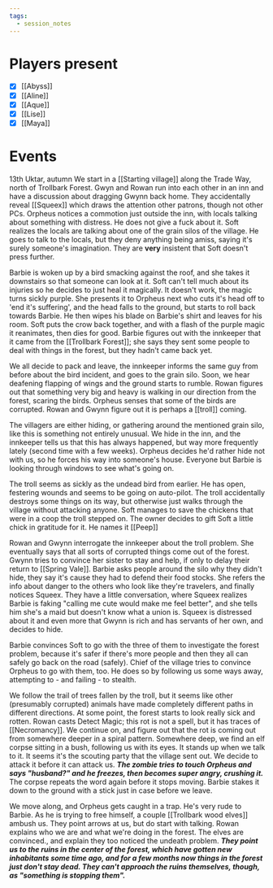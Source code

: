 ```yaml
---
tags:
  - session_notes
---
```

# Players present
- [x] [[Abyss]]
- [x] [[Aline]]
- [x] [[Aque]]
- [x] [[Lise]]
- [x] [[Maya]]

# Events

13th Uktar, autumn
We start in a [[Starting village]] along the Trade Way, north of Trollbark Forest. 
Gwyn and Rowan run into each other in an inn and have a discussion about dragging Gwynn back home. They accidentally reveal [[Squeex]] which draws the attention other patrons, though not other PCs. 
Orpheus notices a commotion just outside the inn, with locals talking about something with distress. He does not give a fuck about it.
Soft realizes the locals are talking about one of the grain silos of the village. He goes to talk to the locals, but they deny anything being amiss, saying it's surely someone's imagination. They are **very** insistent that Soft doesn't press further. 

Barbie is woken up by a bird smacking against the roof, and she takes it downstairs so that someone can look at it. Soft can't tell much about its injuries so he decides to just heal it magically. It doesn't work, the magic turns sickly purple. She presents it to Orpheus next who cuts it's head off to 'end it's suffering', and the head falls to the ground, but starts to roll back towards Barbie. He then wipes his blade on Barbie's shirt and leaves for his room.
Soft puts the crow back together, and with a flash of the purple magic it reanimates, then dies for good. Barbie figures out with the innkeeper that it came from the [[Trollbark Forest]]; she says they sent some people to deal with things in the forest, but they hadn't came back yet.

We all decide to pack and leave, the innkeeper informs the same guy from before about the bird incident, and goes to the grain silo. 
Soon, we hear deafening flapping of wings and the ground starts to rumble. Rowan figures out that something very big and heavy is walking in our direction from the forest, scaring the birds. 
Orpheus senses that some of the birds are corrupted. Rowan and Gwynn figure out it is perhaps a [[troll]] coming. 

The villagers are either hiding, or gathering around the mentioned grain silo, like this is something not entirely unusual. We hide in the inn, and the innkeeper tells us that this has always happened, but way more frequently lately (second time with a few weeks). Orpheus decides he'd rather hide not with us, so he forces his way into someone's house. Everyone but Barbie is looking through windows to see what's going on. 

The troll seems as sickly as the undead bird from earlier. He has open, festering wounds and seems to be going on auto-pilot. The troll accidentally destroys some things on its way, but otherwise just walks through the village without attacking anyone. 
Soft manages to save the chickens that were in a coop the troll stepped on. The owner decides to gift Soft a little chick in gratitude for it. He names it [[Peep]]

Rowan and Gwynn interrogate the innkeeper about the troll problem. She eventually says that all sorts of corrupted things come out of the forest. Gwynn tries to convince her sister to stay and help, if only to delay their return to [[Spring Vale]]. Barbie asks people around the silo why they didn't hide, they say it's cause they had to defend their food stocks. She refers the info about danger to the others who look like they're travelers, and finally notices Squeex. 
They have a little conversation, where Squeex realizes Barbie is faking "calling me cute would make me feel better", and she tells him she's a maid but doesn't know what a union is. Squeex is distressed about it and even more that Gwynn is rich and has servants of her own, and decides to hide.

Barbie convinces Soft to go with the three of them to investigate the forest problem, because it's safer if there's more people and then they all can safely go back on the road (safely). Chief of the village tries to convince Orpheus to go with them, too. He does so by following us some ways away, attempting to - and failing - to stealth.

We follow the trail of trees fallen by the troll, but it seems like other (presumably corrupted) animals have made completely different paths in different directions. At some point, the forest starts to look really sick and rotten. Rowan casts Detect Magic; this rot is not a spell, but it has traces of [[Necromancy]]. 
We continue on, and figure out that the rot is coming out from somewhere deeper in a spiral pattern. Somewhere deep, we find an elf corpse sitting in a bush, following us with its eyes. It stands up when we talk to it. It seems it's the scouting party that the village sent out. 
We decide to attack it before it can attack us. 
***The zombie tries to touch Orpheus and says "husband?" and he freezes, then becomes super angry, crushing it.*** The corpse repeats the word again before it stops moving. 
Barbie stakes it down to the ground with a stick just in case before we leave.

We move along, and Orpheus gets caught in a trap. He's very rude to Barbie. As he is trying to free himself, a couple [[Trollbark wood elves]] ambush us. They point arrows at us, but do start with talking. Rowan explains who we are and what we're doing in the forest. The elves are convinced., and explain they too noticed the undeath problem. ***They point us to the ruins in the center of the forest, which have gotten new inhabitants some time ago, and for a few months now things in the forest just don't stay dead. They can't approach the ruins themselves, though, as "something is stopping them".***
